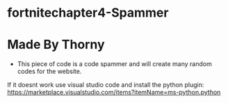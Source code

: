 # fortnitechapter4-Spammer
# Made By Thorny

- This piece of code is a code spammer and will create many random codes for the website.

If it doesnt work use visual studio code and install the python plugin:
https://marketplace.visualstudio.com/items?itemName=ms-python.python

